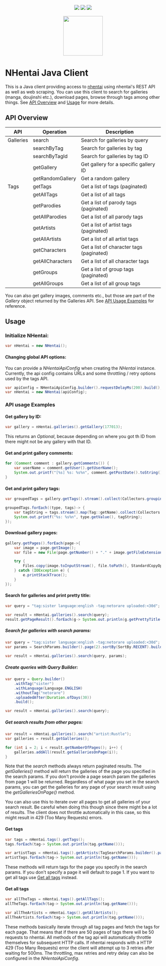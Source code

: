 <p align="center">
  <a href="https://search.maven.org/artifact/net.beardbot/nhentai-client"><img src="https://maven-badges.herokuapp.com/maven-central/net.beardbot/nhentai-client/badge.svg"></a>
  <a href="https://github.com/calne-ca/nhentai-java-client/actions?query=workflow%3ABuild"><img src="https://github.com/calne-ca/nhentai-java-client/workflows/Build/badge.svg"></a>
  <a href="https://codecov.io/gh/calne-ca/nhentai-java-client"><img src="https://codecov.io/gh/calne-ca/nhentai-java-client/branch/master/graph/badge.svg?token=014VNVNCYN"></a>
  <br><br>
  <a href="https://nhentai.net"><img src="https://static.nhentai.net/img/logo.090da3be7b51.svg" width="128" height="128" /></a>
</p>

# NHentai Java Client

This is a Java client providing access to [nhentai](https://nhentai.net) using nhentai's REST API as well as web scraping.
You can use this client to search for galleries (manga, doujinshi etc.), download pages, browse through tags among other things.
See [API Overview](#api-overview) and [Usage](#usage) for more details.

## API Overview

| API       | Operation        | Description                              |
|-----------|------------------|------------------------------------------|
| Galleries | search           | Search for galleries by query            |
|           | searchByTag      | Search for galleries by tag              |
|           | searchByTagId    | Search for galleries by tag ID           |
|           | getGallery       | Get gallery for a specific gallery ID    |
|           | getRandomGallery | Get a random gallery                     |
| Tags      | getTags          | Get a list of tags (paginated)           |
|           | getAllTags       | Get a list of all tags                   |
|           | getParodies      | Get a list of parody tags (paginated)    |
|           | getAllParodies   | Get a list of all parody tags            |
|           | getArtists       | Get a list of artist tags (paginated)    |
|           | getAllArtists    | Get a list of all artist tags            |
|           | getCharacters    | Get a list of character tags (paginated) |
|           | getAllCharacters | Get a list of all character tags         |
|           | getGroups        | Get a list of group tags (paginated)     |
|           | getAllGroups     | Get a list of all group tags             |

You can also get gallery images, comments etc., but those are part of the *Gallery* object returned by the Galleries API.
See [API Usage Examples](#api-usage-examples) for reference.

## Usage

### Initialize NHentai:
````java
var nHentai = new NHentai();
````

#### Changing global API options:
You can provide a *NHentaiApiConfig* when creating the *NHentai* instance.
Currently, the api config contains URLs and some throttling / retry options used by the tags API.
````java
var apiConfig = NHentaiApiConfig.builder().requestDelayMs(200).build();
var nHentai = new NHentai(apiConfig);
````

### API usage Examples

#### Get gallery by ID:
````java
var gallery = nHentai.galleries().getGallery(177013);
````
This returns an *Optional*, because depending on where you got th ID from there might not be any gallery with that ID.

#### Get and print gallery comments:
````java
for (Comment comment : gallery.getComments()) {
    var userName = comment.getUser().getUserName();
    System.out.printf("[%s] %s: %s%n", comment.getPostDate().toString(), userName, comment.getText());
}
````

#### Get and print gallery tags:
````java
var groupedTags = gallery.getTags().stream().collect(Collectors.groupingBy(Tag::getType));

groupedTags.forEach((type, tags)-> {
    var tagString = tags.stream().map(Tag::getName).collect(Collectors.joining(","));
    System.out.printf("%s: %s%n", type.getValue(), tagString);
});
````

#### Download gallery pages:
````java
gallery.getPages().forEach(page->{
    var image = page.getImage();
    var file = new File(page.getNumber() + "." + image.getFileExtension());

    try {
        Files.copy(image.toInputStream(), file.toPath(), StandardCopyOption.REPLACE_EXISTING);
    } catch (IOException e) {
        e.printStackTrace();
    }
});
````

#### Search for galleries and print pretty title:
````java
var query = "tag:sister language:english -tag:netorare uploaded:<30d";

var result = nHentai.galleries().search(query);
result.getPageResult().forEach(g-> System.out.println(g.getPrettyTitle()));
````

##### Search for galleries with search params:
````java
var query = "tag:sister language:english -tag:netorare uploaded:<30d";
var params = SearchParams.builder().page(2).sortBy(SortBy.RECENT).build();

var result = nHentai.galleries().search(query, params);
````

##### Create queries with Query Builder:
````java
var query = Query.builder()
    .withTag("sister")
    .withLanguage(Language.ENGLISH)
    .withoutTag("netorare")
    .uploadedAfter(Duration.ofDays(30))
    .build();

var result = nHentai.galleries().search(query);
````

##### Get search results from other pages:
````java
var result = nHentai.galleries().search("artist:Rustle");
var galleries = result.getGalleries();

for (int i = 2; i < result.getNumberOfPages(); i++) {
    galleries.addAll(result.getGalleriesOnPage(i));
}
````

Note that the *search* methods always return paginated results.
The *getGalleries()* method will return the galleries of the page you specified in the search params.
If you don't provide a page search param the galleries from page 1 will be returned.
Regardless of what page you set in the search params, you can get the galleries for any page of your search result using the *getGalleriesOnPage()* method.

You can also use this to iterate over all pages to get all galleries of your search result.
Be careful when doing this though since there might be a lot of results.
The client does not throttle automatically in this case, so this might result in 429 (Too Many Requests) errors.

#### Get tags
````java
var tags = nHentai.tags().getTags();
tags.forEach(tag-> System.out.println(tag.getName()));

var artistTags = nHentai.tags().getArtists(TagSearchParams.builder().page(3).sortBy(TagSortBy.POPULAR).build());
artistTags.forEach(tag-> System.out.println(tag.getName()));
````
These methods will return tags for the page you specify in the search params.
If you don't specify a page it will default to page 1.
If you want to get all tags use [Get all tags](#get-all-tags) instead.


#### Get all tags
````java
var allTheTags = nHentai.tags().getAllTags();
allTheTags.forEach(tag-> System.out.println(tag.getName()));

var allTheArtists = nHentai.tags().getAllArtists();
allTheArtists.forEach(tag-> System.out.println(tag.getName()));
````
These methods basically iterate through all tag pages and fetch the tags for each page.
That means that if there are 50 pages of tags there will be 50 requests to nhentai.
All methods of the tag api will automatically throttle themselves for subsequent HTTP calls.
If nhentai responds with a HTTP 429 (Too Many Requests) error the client will attempt up to 3 retries after waiting for 500ms.
The throttling, max retries and retry delay can also be configured in the *NHentaiApiConfig*.